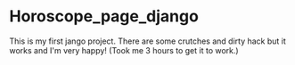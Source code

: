 # Horoscope_page_django
This is my first jango project. There are some crutches and dirty hack but it works and I'm very happy! (Took me 3 hours to get it to work.)
